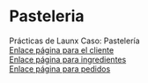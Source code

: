 # Pasteleria
 Prácticas de Launx Caso: Pastelería
 <br>
<a href="pastelcliente.html">Enlace página para el cliente</a>
<br>
<a href="pastelusuario.html">Enlace página para ingredientes</a>
<br>
<a href="pastelusuariopedidos.html">Enlace página para pedidos</a>
